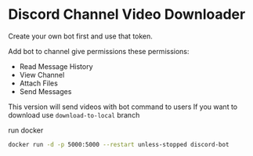 # Discord Channel Video Downloader

Create your own bot first and use that token.

Add bot to channel give permissions these permissions:
- Read Message History
- View Channel
- Attach Files
- Send Messages

This version will send videos with bot command to users
If you want to download use `download-to-local` branch


run docker
```sh
docker run -d -p 5000:5000 --restart unless-stopped discord-bot
```
